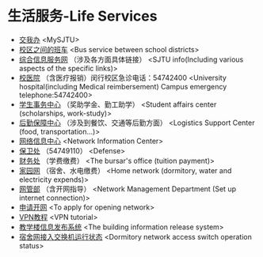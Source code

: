 # 生活服务-Life Services

* [交我办](https://my.sjtu.edu.cn/Task#allow) &lt;MySJTU&gt;
* [校区之间的班车](https://bus.sjtu.edu.cn/commute/2) &lt;Bus service between school districts&gt;
* [综合信息服务网](https://info.sjtu.edu.cn/index.aspx?jatkt=rejected) （涉及各方面具体链接） &lt;SJTU info\(Including various aspects of the specific links\)&gt;
* [校医院](https://hospital.sjtu.edu.cn/#/) （含医疗报销）闵行校区急诊电话：54742400 &lt;University hospital\(including Medical reimbersement\) Campus emergency telephone:54742400&gt;
* [学生事务中心](http://affairs.sjtu.edu.cn/main.action) （奖助学金、勤工助学） &lt;Student affairs center \(scholarships, work-study\)&gt;
* [后勤保障中心](https://houqin.sjtu.edu.cn/) （涉及到餐饮、交通等后勤方面） &lt;Logistics Support Center \(food, transportation...\)&gt;
* [网络信息中心](https://net.sjtu.edu.cn/) &lt;Network Information Center&gt;
* [保卫处](https://bwc.sjtu.edu.cn/) （54749110） &lt;Defense&gt;
* [财务处](https://www.jdcw.sjtu.edu.cn/) （学费缴费） &lt;The bursar's office \(tuition payment\)&gt;
* [家园网](http://ourhome.sjtu.edu.cn/) （宿舍、水电缴费） &lt;Home network \(dormitory, water and electricity expends\)&gt;
* [网管部](https://nimo.sjtu.edu.cn/tutorial/) （含开网指导） &lt;Network Management Department \(Set up internet connection\)&gt;
* [申请开网](https://netapply.sjtu.edu.cn/) &lt;To apply for opening network&gt;
* [VPN教程](https://net.sjtu.edu.cn/wlfw/VPN.htm) &lt;VPN tutorial&gt;
* [教学楼信息发布系统](https://ids.sjtu.edu.cn/) &lt;The building information release system&gt;
* [宿舍网接入交换机运行状态](https://net.sjtu.edu.cn/dorm/index.php) &lt;Dormitory network access switch operation status&gt;

